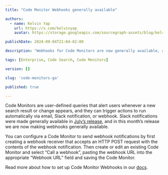 ```yaml
---
title: "Code Monitor Webhooks generally available"

authors:
  - name: Kelvin Yap
    url: https://x.com/kelvinyap
    avatar: https://storage.googleapis.com/sourcegraph-assets/blog/kelvin_avatar.png

publishDate: 2024-09-04T21:04-02:00

description: "Webhooks for Code Monitors are now generally available, alerting users whenever a new search result or change appears via a webhook receiver."

tags: [Enterprise, Code Search, Code Monitors]

version: []

slug: 'code-monitors-ga'

published: true

---
```


Code Monitors are user-defined queries that alert users whenever a new search result or change appears, and they can trigger actions to run automatically via email, Slack notification, or  webhook. Slack notifications were made generally available in [July’s release](https://sourcegraph.com/blog/release/july-2024), and in this month’s release we are now making webhooks generally available.

You can configure a Code Monitor to send webhook notifications by first creating a webhook receiver that accepts an HTTP POST request with the contents of the webhook notification. Then create or edit an existing Code Monitor and select “Call a webhook”, pasting the webhook URL into the appropriate “Webhook URL” field and saving the Code Monitor.

Read more about how to set up Code Monitor Webhooks in our [docs](https://sourcegraph.com/docs/code_monitoring/how-tos/webhook).